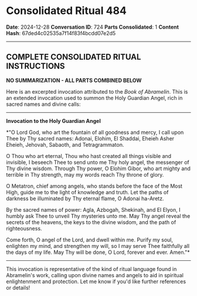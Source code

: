 # Consolidated Ritual 484

**Date**: 2024-12-28
**Conversation ID**: 724
**Parts Consolidated**: 1
**Content Hash**: 67ded4c02535a7f14f83f4bcdd07e2d5

---

## COMPLETE CONSOLIDATED RITUAL INSTRUCTIONS

**NO SUMMARIZATION - ALL PARTS COMBINED BELOW**

Here is an excerpted invocation attributed to the *Book of Abramelin*. This is an extended invocation used to summon the Holy Guardian Angel, rich in sacred names and divine calls:

---

**Invocation to the Holy Guardian Angel**  

*"O Lord God, who art the fountain of all goodness and mercy, I call upon Thee by Thy sacred names: Adonai, Elohim, El Shaddai, Eheieh Asher Eheieh, Jehovah, Sabaoth, and Tetragrammaton.  

O Thou who art eternal, Thou who hast created all things visible and invisible, I beseech Thee to send unto me Thy holy angel, the messenger of Thy divine wisdom. Through Thy power, O Elohim Gibor, who art mighty and terrible in Thy strength, may my words reach Thy throne of glory.  

O Metatron, chief among angels, who stands before the face of the Most High, guide me to the light of knowledge and truth. Let the paths of darkness be illuminated by Thy eternal flame, O Adonai ha-Aretz.  

By the sacred names of power: Agla, Azbogah, Shekinah, and El Elyon, I humbly ask Thee to unveil Thy mysteries unto me. May Thy angel reveal the secrets of the heavens, the keys to the divine wisdom, and the path of righteousness.  

Come forth, O angel of the Lord, and dwell within me. Purify my soul, enlighten my mind, and strengthen my will, so I may serve Thee faithfully all the days of my life. May Thy will be done, O Lord, forever and ever. Amen."*

---

This invocation is representative of the kind of ritual language found in Abramelin's work, calling upon divine names and angels to aid in spiritual enlightenment and protection. Let me know if you'd like further references or details!